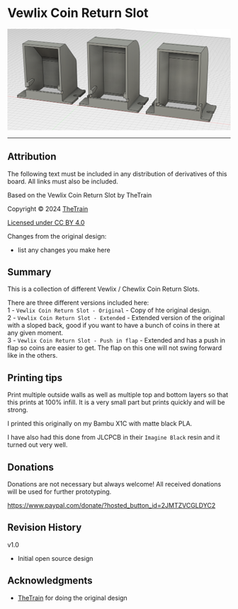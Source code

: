 # Vewlix Coin Return Slot
![Vewlix Coin Return Slot 01](Assets/Vewlix_Coin_Return_Slot.png)


---

## Attribution

The following text must be included in any distribution of derivatives of this board. All links must also be included.

Based on the Vewlix Coin Return Slot by TheTrain

Copyright © 2024 [TheTrain](https://github.com/TheTrainGoes)

[Licensed under CC BY 4.0](https://creativecommons.org/licenses/by/4.0/)

Changes from the original design:
  - list any changes you make here


## Summary

This is a collection of different Vewlix / Chewlix Coin Return Slots.  

There are three different versions included here:</br>
1 - `Vewlix Coin Return Slot - Original` - Copy of hte original design.</br>
2 - `Vewlix Coin Return Slot - Extended` - Extended version of the original with a sloped back, good if you want to have a bunch of coins in there at any given moment.</br>
3 - `Vewlix Coin Return Slot - Push in flap` - Extended and has a push in flap so coins are easier to get. The flap on this one will not swing forward like in the others.</br>


## Printing tips

Print multiple outside walls as well as multiple top and bottom layers so that this prints at 100% infill.  It is a very small part but prints quickly and will be strong.  

I printed this originally on my Bambu X1C with matte black PLA.

I have also had this done from JLCPCB in their `Imagine Black` resin and it turned out very well.


## Donations

Donations are not necessary but always welcome!  All received donations will be used for further prototyping.

https://www.paypal.com/donate/?hosted_button_id=2JMTZVCGLDYC2

## Revision History

v1.0
- Initial open source design

## Acknowledgments

- [TheTrain](https://github.com/TheTrainGoes) for doing the original design
